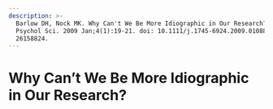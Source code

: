 ```yaml
---
description: >-
  Barlow DH, Nock MK. Why Can't We Be More Idiographic in Our Research? Perspect
  Psychol Sci. 2009 Jan;4(1):19-21. doi: 10.1111/j.1745-6924.2009.01088.x. PMID:
  26158824.
---
```


# Why Can’t We Be More Idiographic in Our Research?




